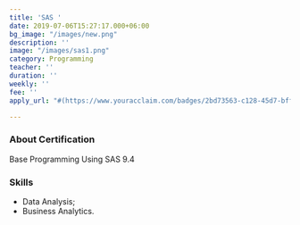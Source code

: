 ```yaml
---
title: 'SAS '
date: 2019-07-06T15:27:17.000+06:00
bg_image: "/images/new.png"
description: ''
image: "/images/sas1.png"
category: Programming
teacher: ''
duration: ''
weekly: ''
fee: ''
apply_url: "#(https://www.youracclaim.com/badges/2bd73563-c128-45d7-bff7-5308ba4c8d24?source=linked_in_profile)"

---
```

### About Certification

Base Programming Using SAS 9.4 </p>

### Skills

* Data Analysis;
* Business Analytics.